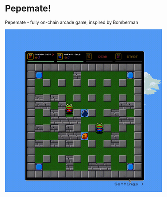 # Pepemate!

Pepemate - fully on-chain arcade game, inspired by Bomberman

![preview](https://github.com/kotik-labs/pepemate/blob/main/packages/client/src/static/preview.gif)
